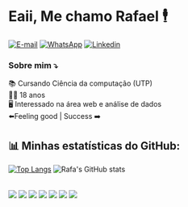 
### <h1> Eaii, Me chamo Rafael 🕴️ </h1>
[![E-mail](https://img.shields.io/badge/Gmail-D14836?style=for-the-badge&logo=gmail&logoColor=white
)](rafaelglima79@gmail.com)
[![WhatsApp](https://img.shields.io/badge/WhatsApp-25D366?style=for-the-badge&logo=whatsapp&logoColor=white
)](https://wa.me/55(41)99108-4760)
[![Linkedin](https://img.shields.io/badge/LinkedIn-0077B5?style=for-the-badge&logo=linkedin&logoColor=white
)](https://www.linkedin.com/in/rafael-lima-62a547287/)
### Sobre mim ⤵️
📚 Cursando Ciência da computação (UTP) <br>
🧑‍💻 18 anos <br>
🖥️ Interessado na área web e análise de dados <br>
⬅️Feeling good | Success ➡️

## 📊 Minhas estatísticas do GitHub:

[![Top Langs](https://github-readme-stats.vercel.app/api/top-langs/?username=rafalimma&exclude_repo=github-readme-stats,rafalimma.github.io&theme=radical)](https://github.com/rafalimma/github-readme-stats)
![Rafa's GitHub stats](https://github-readme-stats.vercel.app/api?username=rafalimma&show_icons=true&theme=tokyonight)
<div style="display: inline_block"><br/>
   <img align="center" src="https://img.shields.io/badge/HTML5-E34F26?style=for-the-badge&logo=html5&logoColor=white">
   <img align="center" src="https://img.shields.io/badge/CSS-239120?&style=for-the-badge&logo=css3&logoColor=white">
   <img align="center" src="https://img.shields.io/badge/Python-3776AB?style=for-the-badge&logo=python&logoColor=white">
   <img align="center" src="https://img.shields.io/badge/PHP-777BB4?style=for-the-badge&logo=php&logoColor=white">
   <img align="center" src="https://img.shields.io/badge/Bootstrap-563D7C?style=for-the-badge&logo=bootstrap&logoColor=white">
   <img align="center" src="https://img.shields.io/badge/Django-092E20?style=for-the-badge&logo=django&logoColor=white">
   <img align="center" src="https://img.shields.io/badge/MySQL-00000F?style=for-the-badge&logo=mysql&logoColor=white">
</div>
<!--
**rafalimma/rafalimma** is a ✨ _special_ ✨ repository because its `README.md` (this file) appears on your GitHub profile.

Here are some ideas to get you started:

- 🔭 Cursando Ciência da Computação [UTP]
- 🌱 I’m currently learning ...
- 👯 I’m looking to collaborate on ...
- 🤔 I’m looking for help with ...
- 💬 Ask me about ...
- 📫 How to reach me: ...
- 😄 Pronouns: ...
- ⚡ Fun fact: ...
-->
